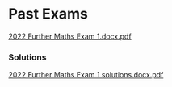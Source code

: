 # Past Exams

[2022 Further Maths Exam 1.docx.pdf](Past%20Exams%205e9e0b2546924338a9f7148b92d8e4bc/2022_Further_Maths_Exam_1.docx.pdf)

### Solutions

[2022 Further Maths Exam 1 solutions.docx.pdf](Past%20Exams%205e9e0b2546924338a9f7148b92d8e4bc/2022_Further_Maths_Exam_1_solutions.docx.pdf)